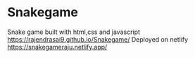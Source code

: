 # Snakegame
Snake game built with html,css and javascript
https://rajendrasai9.github.io/Snakegame/
Deployed on netlify
https://snakegameraju.netlify.app/
